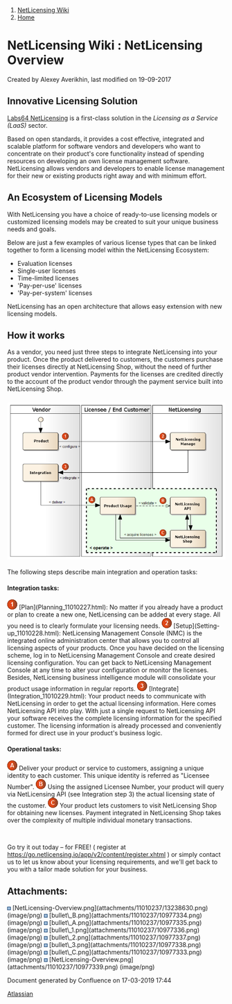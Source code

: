 1.  [NetLicensing Wiki](index.html)
2.  [Home](Home_11010214.html)

<span id="title-text"> NetLicensing Wiki : NetLicensing Overview </span>
========================================================================

Created by <span class="author"> Alexey Averikhin</span>, last modified
on 19-09-2017

Innovative Licensing Solution
-----------------------------

<a href="https://netlicensing.io" class="external-link">Labs64 NetLicensing</a>
is a first-class solution in the *Licensing as a Service (LaaS)* sector.

Based on open standards, it provides a cost effective, integrated and
scalable platform for software vendors and developers who want to
concentrate on their product's core functionality instead of spending
resources on developing an own license management software.  
NetLicensing allows vendors and developers to enable license management
for their new or existing products right away and with minimum effort.

An Ecosystem of Licensing Models
--------------------------------

With NetLicensing you have a choice of ready-to-use licensing models or
customized licensing models may be created to suit your unique business
needs and goals.

Below are just a few examples of various license types that can be
linked together to form a licensing model within the NetLicensing
Ecosystem:

-   Evaluation licenses
-   Single-user licenses
-   Time-limited licenses
-   'Pay-per-use' licenses
-   'Pay-per-system' licenses

NetLicensing has an open architecture that allows easy extension with
new licensing models.

How it works
------------

As a vendor, you need just three steps to integrate NetLicensing into
your product. Once the product delivered to customers, the customers
purchase their licenses directly at NetLicensing Shop, without the need
of further product vendor intervention. Payments for the licenses are
credited directly to the account of the product vendor through the
payment service built into NetLicensing Shop.

### <img src="assets/images/11010237/10977339.png" class="confluence-embedded-image image-center" />

The following steps describe main integration and operation tasks:

#### Integration tasks:

<img src="assets/images/11010237/10977336.png" class="confluence-embedded-image" />
[Plan](Planning_11010227.html): No matter if you already have a product
or plan to create a new one, NetLicensing can be added at every stage.
All you need is to clearly formulate your licensing needs.

<img src="assets/images/11010237/10977337.png" class="confluence-embedded-image" />
[Setup](Setting-up_11010228.html): NetLicensing Management Console
(NMC) is the integrated online administration center that allows you to
control all licensing aspects of your products. Once you have decided on
the licensing scheme, log in to NetLicensing Management Console and
create desired licensing configuration. You can get back to NetLicensing
Management Console at any time to alter your configuration or monitor
the licenses. Besides, NetLicensing business intelligence module will
consolidate your product usage information in regular reports.

<img src="assets/images/11010237/10977338.png" class="confluence-embedded-image" />
[Integrate](Integration_11010229.html): Your product needs to
communicate with NetLicensing in order to get the actual licensing
information. Here comes NetLicensing API into play. With just a single
request to NetLicensing API your software receives the complete
licensing information for the specified customer. The licensing
information is already processed and conveniently formed for direct use
in your product's business logic.

#### Operational tasks:

<img src="assets/images/11010237/10977335.png" class="confluence-embedded-image" />
Deliver your product or service to customers, assigning a unique
identity to each customer. This unique identity is referred as "Licensee
Number".

<img src="assets/images/11010237/10977334.png" class="confluence-embedded-image" />
Using the assigned Licensee Number, your product will query via
NetLicensing API (see Integration step 3) the actual licensing state of
the customer.

<img src="assets/images/11010237/10977333.png" class="confluence-embedded-image" />
Your product lets customers to visit NetLicensing Shop for obtaining new
licenses. Payment integrated in NetLicensing Shop takes over the
complexity of multiple individual monetary transactions.

 

Go try it out today – for FREE! ( register at
<a href="https://go.netlicensing.io/app/v2/content/register.xhtml" class="external-link">https://go.netlicensing.io/app/v2/content/register.xhtml</a>
) or simply contact us to let us know about your licensing requirements,
and we'll get back to you with a tailor made solution for your business.

Attachments:
------------

<img src="assets/images/icons/bullet_blue.gif" width="8" height="8" />
[NetLicensing-Overview.png](attachments/11010237/13238630.png)
(image/png)  
<img src="assets/images/icons/bullet_blue.gif" width="8" height="8" />
[bullet\_B.png](attachments/11010237/10977334.png) (image/png)  
<img src="assets/images/icons/bullet_blue.gif" width="8" height="8" />
[bullet\_A.png](attachments/11010237/10977335.png) (image/png)  
<img src="assets/images/icons/bullet_blue.gif" width="8" height="8" />
[bullet\_1.png](attachments/11010237/10977336.png) (image/png)  
<img src="assets/images/icons/bullet_blue.gif" width="8" height="8" />
[bullet\_2.png](attachments/11010237/10977337.png) (image/png)  
<img src="assets/images/icons/bullet_blue.gif" width="8" height="8" />
[bullet\_3.png](attachments/11010237/10977338.png) (image/png)  
<img src="assets/images/icons/bullet_blue.gif" width="8" height="8" />
[bullet\_C.png](attachments/11010237/10977333.png) (image/png)  
<img src="assets/images/icons/bullet_blue.gif" width="8" height="8" />
[NetLicensing-Overview.png](attachments/11010237/10977339.png)
(image/png)  

Document generated by Confluence on 17-03-2019 17:44

[Atlassian](http://www.atlassian.com/)
